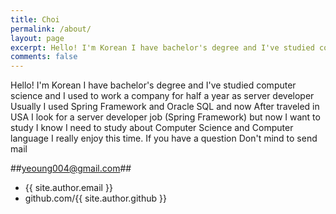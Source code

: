 ```yaml
---
title: Choi
permalink: /about/
layout: page
excerpt: Hello! I'm Korean I have bachelor's degree and I've studied computer science and I used to work a company for half a year as server developer Usually I used Spring Framework and Oracle SQL and now After traveled in USA I look for a server developer job (Spring Framework) but now I want to study I know I need to study about Computer Science and Computer language I really enjoy this time!
comments: false
---
```


Hello! I'm Korean I have bachelor's degree and I've studied computer science and I used to work a company for half a year as server developer Usually I used Spring Framework and Oracle SQL and now After traveled in USA I look for a server developer job (Spring Framework) but now I want to study I know I need to study about Computer Science and Computer language I really enjoy this time.
If you have a question Don't mind to send mail

##yeoung004@gmail.com##

- {{ site.author.email }}
- github.com/{{ site.author.github }}
